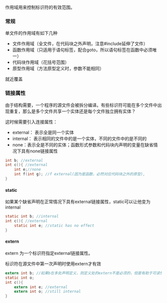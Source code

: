

作用域用来控制标识符的有效范围。  

### 常规

单文件的作用域有如下几种

* 文件作用域（全文件，在代码块之外声明，注意\#include延伸了文件）
* 函数作用域（只适用于语句标签，配合goto，所以语句标签在函数中必须唯一）
* 代码块作用域（花括号范围）
* 原型作用域（方法原型定义时，参数不能相同）

就近覆盖

### 链接属性

由于结构需要，一个程序的源文件会被拆分编译。有些标识符可能在多个文件中出现重复，那么是多个文件共享一个实体还是每个文件独立拥有实体？ 

这时候需要引入连接属性：

* external： 表示全是同一个实体  
* internal： 表示相同的文件中的是一个实体，不同的文件中的是不同的
* none：表示全是不同的实体；函数形式参数和代码块内声明的变量在缺省情况下具有none链接属性

```c
int b; //external
int c(){ //external
    int e;//none
    int f(int g); //f external(因为是函数，必然对应代码块之外的原型),
}
```

#### static

如果某个缺省声明在正常情况下具有external链接属性，static可以让他变为internal  

```c
static int b; //internal
int c(){ //external
    static int e; //static has no effect
}
```

#### extern

extern 为一个标识符指定external链接属性。 

标识符在源文件中第一次声明时使用extern才有效

```c
extern int b; //如果b在多处声明定义，则定义处的extern不是必须的，但是有助于可读性
static int o;
int c(){
    extern int e; //external
    extern int o; //still internal
}
```

